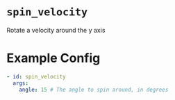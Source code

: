 # `spin_velocity`

Rotate a velocity around the y axis

# Example Config
```yaml
- id: spin_velocity
  args:
    angle: 15 # The angle to spin around, in degrees
```
